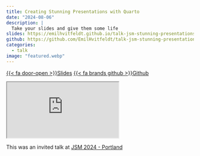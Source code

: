 ```yaml
---
title: Creating Stunning Presentations with Quarto
date: "2024-08-06"
description: |
  Take your slides and give them some life
slides: https://emilhvitfeldt.github.io/talk-jsm-stunning-presentations/
github: https://github.com/EmilHvitfeldt/talk-jsm-stunning-presentations
categories:
  - talk
image: "featured.webp"
---
```


<a href="https://emilhvitfeldt.github.io/talk-jsm-stunning-presentations/" class="listing-slides btn-links">{{< fa door-open >}}Slides<a>
<a href="https://github.com/EmilHvitfeldt/talk-jsm-stunning-presentations" class="listing-github btn-links">{{< fa brands github >}}Github<a>
      
<iframe class="slide-deck" src="https://emilhvitfeldt.github.io/talk-jsm-stunning-presentations/"></iframe>
        
This was an invited talk at [JSM 2024 - Portland](https://ww3.aievolution.com/JSMAnnual2024/Events/viewEv?ev=1493)
